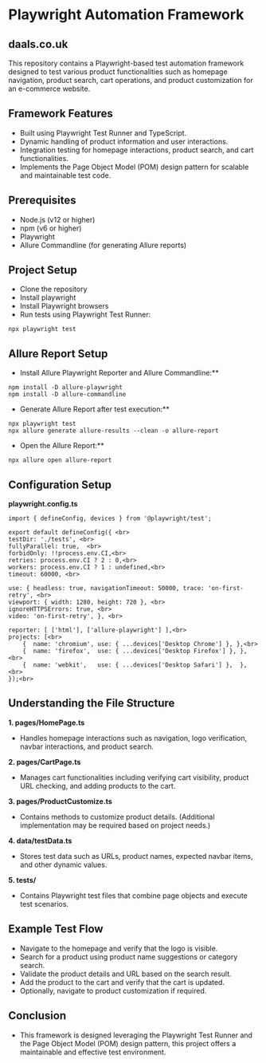 <h1>Playwright Automation Framework</h1>
<h2>daals.co.uk</h2>

This repository contains a Playwright-based test automation framework designed to test various product functionalities such as homepage navigation, product search, cart operations, and product customization for an e-commerce website.

## Framework Features
* Built using Playwright Test Runner and TypeScript.
* Dynamic handling of product information and user interactions.
* Integration testing for homepage interactions, product search, and cart functionalities.
* Implements the Page Object Model (POM) design pattern for scalable and maintainable test code.

## Prerequisites
* Node.js (v12 or higher)
* npm (v6 or higher)
* Playwright
* Allure Commandline (for generating Allure reports)

## Project Setup
* Clone the repository
* Install playwright
* Install Playwright browsers
* Run tests using Playwright Test Runner:
```
npx playwright test
```

## Allure Report Setup 
* Install Allure Playwright Reporter and Allure Commandline:**
```
npm install -D allure-playwright
npm install -D allure-commandline
```
* Generate Allure Report after test execution:**
```
npx playwright test
npx allure generate allure-results --clean -o allure-report
```
* Open the Allure Report:**
```
npx allure open allure-report
```

## Configuration Setup 
**playwright.config.ts**
```
import { defineConfig, devices } from '@playwright/test';

export default defineConfig({ <br>
testDir: './tests', <br>
fullyParallel: true,  <br>
forbidOnly: !!process.env.CI,<br>
retries: process.env.CI ? 2 : 0,<br>
workers: process.env.CI ? 1 : undefined,<br>
timeout: 60000, <br>

use: { headless: true, navigationTimeout: 50000, trace: 'on-first-retry', <br>
viewport: { width: 1280, height: 720 }, <br>
ignoreHTTPSErrors: true, <br>
video: 'on-first-retry', }, <br>

reporter: [ ['html'], ['allure-playwright'] ],<br>
projects: [<br>
    {  name: 'chromium', use: { ...devices['Desktop Chrome'] }, },<br>
    {  name: 'firefox',  use: { ...devices['Desktop Firefox'] }, },<br>
    {  name: 'webkit',   use: { ...devices['Desktop Safari'] },  },<br>
});<br>
```
## Understanding the File Structure
**1. pages/HomePage.ts**
* Handles homepage interactions such as navigation, logo verification, navbar interactions, and product search.

**2. pages/CartPage.ts**
* Manages cart functionalities including verifying cart visibility, product URL checking, and adding products to the cart.

**3. pages/ProductCustomize.ts**
* Contains methods to customize product details. (Additional implementation may be required based on project needs.)

**4. data/testData.ts**
* Stores test data such as URLs, product names, expected navbar items, and other dynamic values.

**5. tests/**
* Contains Playwright test files that combine page objects and execute test scenarios.

## Example Test Flow
* Navigate to the homepage and verify that the logo is visible.
* Search for a product using product name suggestions or category search.
* Validate the product details and URL based on the search result.
* Add the product to the cart and verify that the cart is updated.
* Optionally, navigate to product customization if required.


## Conclusion
* This framework is designed leveraging the Playwright Test Runner and the Page Object Model (POM) design pattern, this project offers a maintainable and effective test environment.
